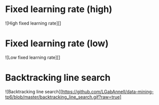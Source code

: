 # Fixed learning rate (high)
![High fixed learning rate][]

# Fixed learning rate (low)

![Low fixed learning rate][]


# Backtracking line search

![Backtracking line search][https://github.com/LGabAnnell/data-mining-tp6/blob/master/backtracking_line_search.gif?raw=true]
